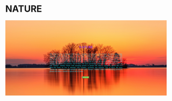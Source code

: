 <h1>NATURE</h1>
<img src="https://github.com/8501kaminipatel/_NATURE/blob/main/nature/Screenshot%202024-06-13%20222506.png">
